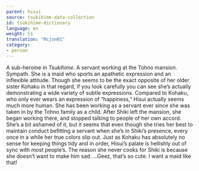```yaml
---
parent: hisui
source: tsukihime-data-collection
id: tsukihime-dictionary
language: en
weight: 51
translation: "Mcjon01"
category:
- person
---
```


A sub-heroine in *Tsukihime*. A servant working at the Tohno mansion. Sympath.
She is a maid who sports an apathetic expression and an inflexible attitude.
Though she seems to be the exact opposite of her older sister Kohaku in that regard, if you look carefully you can see she’s actually demonstrating a wide variety of subtle expressions.
Compared to Kohaku, who only ever wears an expression of “happiness,” Hisui actually seems much more human.
She has been working as a servant ever since she was taken in by the Tohno family as a child.
After Shiki left the mansion, she began working there, and stopped talking to people of her own accord.
She’s a bit ashamed of it, but it seems that even though she tries her best to maintain conduct befitting a servant when she’s in Shiki’s presence, every once in a while her true colors slip out.
Just as Kohaku has absolutely no sense for keeping things tidy and in order, Hisui’s palate is hellishly out of sync with most people’s. The reason she never cooks for Shiki is because she doesn’t want to make him sad.
…Geez, that’s so cute. I want a maid like that!
